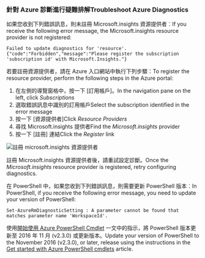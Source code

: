 ### <a name="troubleshoot-azure-diagnostics"></a><span data-ttu-id="2f2cd-101">針對 Azure 診斷進行疑難排解</span><span class="sxs-lookup"><span data-stu-id="2f2cd-101">Troubleshoot Azure Diagnostics</span></span>

<span data-ttu-id="2f2cd-102">如果您收到下列錯誤訊息，則未註冊 Microsoft.insights 資源提供者︰</span><span class="sxs-lookup"><span data-stu-id="2f2cd-102">If you receive the following error message, the Microsoft.insights resource provider is not registered:</span></span>

`Failed to update diagnostics for 'resource'. {"code":"Forbidden","message":"Please register the subscription 'subscription id' with Microsoft.Insights."}`

<span data-ttu-id="2f2cd-103">若要註冊資源提供者，請在 Azure 入口網站中執行下列步驟：</span><span class="sxs-lookup"><span data-stu-id="2f2cd-103">To register the resource provider, perform the following steps in the Azure portal:</span></span>

1.  <span data-ttu-id="2f2cd-104">在左側的導覽窗格中，按一下 [訂用帳戶]。</span><span class="sxs-lookup"><span data-stu-id="2f2cd-104">In the navigation pane on the left, click *Subscriptions*</span></span>
2.  <span data-ttu-id="2f2cd-105">選取錯誤訊息中識別的訂用帳戶</span><span class="sxs-lookup"><span data-stu-id="2f2cd-105">Select the subscription identified in the error message</span></span>
3.  <span data-ttu-id="2f2cd-106">按一下 [資源提供者]</span><span class="sxs-lookup"><span data-stu-id="2f2cd-106">Click *Resource Providers*</span></span>
4.  <span data-ttu-id="2f2cd-107">尋找 Microsoft.insights 提供者</span><span class="sxs-lookup"><span data-stu-id="2f2cd-107">Find the *Microsoft.insights* provider</span></span>
5.  <span data-ttu-id="2f2cd-108">按一下 [註冊] 連結</span><span class="sxs-lookup"><span data-stu-id="2f2cd-108">Click the *Register* link</span></span>

![註冊 microsoft.insights 資源提供者](./media/log-analytics-troubleshoot-azure-diagnostics/log-analytics-register-microsoft-diagnostics-resource-provider.png)

<span data-ttu-id="2f2cd-110">註冊 Microsoft.insights 資源提供者後，請重試設定診斷。</span><span class="sxs-lookup"><span data-stu-id="2f2cd-110">Once the *Microsoft.insights* resource provider is registered, retry configuring diagnostics.</span></span>


<span data-ttu-id="2f2cd-111">在 PowerShell 中，如果您收到下列錯誤訊息，則需要更新 PowerShell 版本︰</span><span class="sxs-lookup"><span data-stu-id="2f2cd-111">In PowerShell, if you receive the following error message, you need to update your version of PowerShell:</span></span>

`Set-AzureRmDiagnosticSetting : A parameter cannot be found that matches parameter name 'WorkspaceId'.`

<span data-ttu-id="2f2cd-112">使用[開始使用 Azure PowerShell Cmdlet](https://docs.microsoft.com/powershell/azureps-cmdlets-docs/) 一文中的指示，將 PowerShell 版本更新至 2016 年 11 月 (v2.3.0) 或更新版本。</span><span class="sxs-lookup"><span data-stu-id="2f2cd-112">Update your version of PowerShell to the November 2016 (v2.3.0), or later, release using the instructions in the [Get started with Azure PowerShell cmdlets](https://docs.microsoft.com/powershell/azureps-cmdlets-docs/) article.</span></span>
